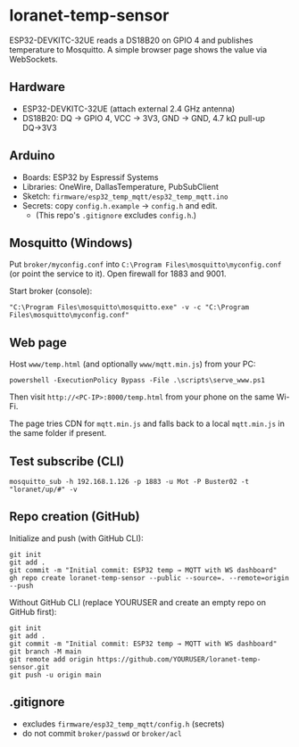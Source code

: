 # loranet-temp-sensor

ESP32-DEVKITC-32UE reads a DS18B20 on GPIO 4 and publishes temperature to Mosquitto. A simple browser page shows the value via WebSockets.

## Hardware
- ESP32-DEVKITC-32UE (attach external 2.4 GHz antenna)
- DS18B20: DQ → GPIO 4, VCC → 3V3, GND → GND, 4.7 kΩ pull-up DQ→3V3

## Arduino
- Boards: ESP32 by Espressif Systems
- Libraries: OneWire, DallasTemperature, PubSubClient
- Sketch: `firmware/esp32_temp_mqtt/esp32_temp_mqtt.ino`
- Secrets: copy `config.h.example` → `config.h` and edit.
  - (This repo's `.gitignore` excludes `config.h`.)

## Mosquitto (Windows)
Put `broker/myconfig.conf` into `C:\Program Files\mosquitto\myconfig.conf` (or point the service to it).
Open firewall for 1883 and 9001.

Start broker (console):
```
"C:\Program Files\mosquitto\mosquitto.exe" -v -c "C:\Program Files\mosquitto\myconfig.conf"
```

## Web page
Host `www/temp.html` (and optionally `www/mqtt.min.js`) from your PC:
```
powershell -ExecutionPolicy Bypass -File .\scripts\serve_www.ps1
```
Then visit `http://<PC-IP>:8000/temp.html` from your phone on the same Wi-Fi.

The page tries CDN for `mqtt.min.js` and falls back to a local `mqtt.min.js` in the same folder if present.

## Test subscribe (CLI)
```
mosquitto_sub -h 192.168.1.126 -p 1883 -u Mot -P Buster02 -t "loranet/up/#" -v
```

## Repo creation (GitHub)
Initialize and push (with GitHub CLI):
```
git init
git add .
git commit -m "Initial commit: ESP32 temp → MQTT with WS dashboard"
gh repo create loranet-temp-sensor --public --source=. --remote=origin --push
```

Without GitHub CLI (replace YOURUSER and create an empty repo on GitHub first):
```
git init
git add .
git commit -m "Initial commit: ESP32 temp → MQTT with WS dashboard"
git branch -M main
git remote add origin https://github.com/YOURUSER/loranet-temp-sensor.git
git push -u origin main
```

## .gitignore
- excludes `firmware/esp32_temp_mqtt/config.h` (secrets)
- do not commit `broker/passwd` or `broker/acl`
